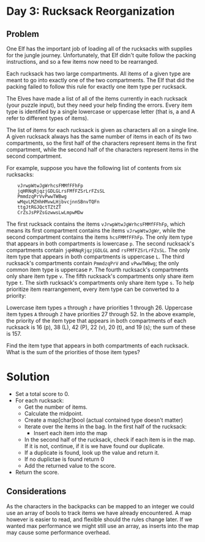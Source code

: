 # Day 3: Rucksack Reorganization
## Problem
One Elf has the important job of loading all of the rucksacks with supplies for
the jungle journey. Unfortunately, that Elf didn't quite follow the packing
instructions, and so a few items now need to be rearranged.

Each rucksack has two large compartments. All items of a given type are meant to
go into exactly one of the two compartments. The Elf that did the packing failed
to follow this rule for exactly one item type per rucksack.

The Elves have made a list of all of the items currently in each rucksack (your
puzzle input), but they need your help finding the errors. Every item type is
identified by a single lowercase or uppercase letter (that is, a and A refer to
different types of items).

The list of items for each rucksack is given as characters all on a single line.
A given rucksack always has the same number of items in each of its two
compartments, so the first half of the characters represent items in the first
compartment, while the second half of the characters represent items in the
second compartment.

For example, suppose you have the following list of contents from six rucksacks:

```
    vJrwpWtwJgWrhcsFMMfFFhFp
    jqHRNqRjqzjGDLGLrsFMfFZSrLrFZsSL
    PmmdzqPrVvPwwTWBwg
    wMqvLMZHhHMvwLHjbvcjnnSBnvTQFn
    ttgJtRGJQctTZtZT
    CrZsJsPPZsGzwwsLwLmpwMDw
```

The first rucksack contains the items `vJrwpWtwJgWrhcsFMMfFFhFp`, which means
its first compartment contains the items `vJrwpWtwJgWr`, while the second
compartment contains the items `hcsFMMfFFhFp`. The only item type that appears
in both compartments is lowercase `p`.
The second rucksack's compartments contain `jqHRNqRjqzjGDLGL` and
`rsFMfFZSrLrFZsSL`. The only item type that appears in both compartments is
uppercase `L`.
The third rucksack's compartments contain `PmmdzqPrV` and `vPwwTWBwg`; the only
common item type is uppercase `P`.
The fourth rucksack's compartments only share item type `v`.
The fifth rucksack's compartments only share item type `t`.
The sixth rucksack's compartments only share item type `s`.
To help prioritize item rearrangement, every item type can be converted to a
priority:

Lowercase item types `a` through `z` have priorities 1 through 26.
Uppercase item types `A` through `Z` have priorities 27 through 52.
In the above example, the priority of the item type that appears in both
compartments of each rucksack is 16 (p), 38 (L), 42 (P), 22 (v), 20 (t), and 19
(s); the sum of these is 157.

Find the item type that appears in both compartments of each rucksack. What is
the sum of the priorities of those item types?

# Solution

- Set a total score to 0.
- For each rucksack:
  - Get the number of items.
  - Calculate the midpoint.
  - Create a map[char]bool (actual contained type doesn't matter)
  - Iterate over the items in the bag. In the first half of the rucksack:
    - Insert each item into the map
  - In the second half of the rucksack, check if each item is in the map. If it
    is not, continue, if it is we have found our duplicate.
  - If a duplicate is found, look up the value and return it.
  - If no duplictae is found return 0
  - Add the returned value to the score.
- Return the score.

## Considerations

As the characters in the backpacks can be mapped to an integer we could use
an array of bools to track items we have already encountered. A map however is
easier to read, and flexible should the rules change later. If we wanted max
performance we might still use an array, as inserts into the map may cause some
performance overhead.
